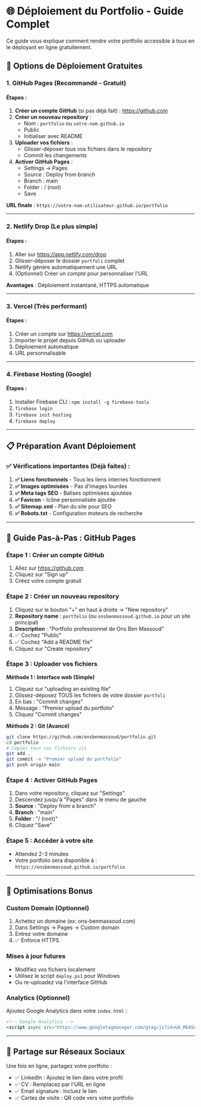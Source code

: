 # 🌐 Déploiement du Portfolio - Guide Complet

Ce guide vous explique comment rendre votre portfolio accessible à tous en le déployant en ligne gratuitement.

## 🚀 Options de Déploiement Gratuites

### 1. **GitHub Pages** (Recommandé - Gratuit)

#### Étapes :
1. **Créer un compte GitHub** (si pas déjà fait) : https://github.com
2. **Créer un nouveau repository** :
   - Nom : `portfolio` ou `votre-nom.github.io`
   - Public
   - Initialiser avec README
3. **Uploader vos fichiers** :
   - Glisser-déposer tous vos fichiers dans le repository
   - Commit les changements
4. **Activer GitHub Pages** :
   - Settings → Pages
   - Source : Deploy from branch
   - Branch : main
   - Folder : / (root)
   - Save

**URL finale** : `https://votre-nom-utilisateur.github.io/portfolio`

---

### 2. **Netlify Drop** (Le plus simple)

#### Étapes :
1. Aller sur https://app.netlify.com/drop
2. Glisser-déposer le dossier `portfoli` complet
3. Netlify génère automatiquement une URL
4. (Optionnel) Créer un compte pour personnaliser l'URL

**Avantages** : Déploiement instantané, HTTPS automatique

---

### 3. **Vercel** (Très performant)

#### Étapes :
1. Créer un compte sur https://vercel.com
2. Importer le projet depuis GitHub ou uploader
3. Déploiement automatique
4. URL personnalisable

---

### 4. **Firebase Hosting** (Google)

#### Étapes :
1. Installer Firebase CLI : `npm install -g firebase-tools`
2. `firebase login`
3. `firebase init hosting`
4. `firebase deploy`

---

## 📋 Préparation Avant Déploiement

### ✅ Vérifications importantes (Déjà faites) :

1. **✅ Liens fonctionnels** - Tous les liens internes fonctionnent
2. **✅ Images optimisées** - Pas d'images lourdes
3. **✅ Meta tags SEO** - Balises optimisées ajoutées
4. **✅ Favicon** - Icône personnalisée ajoutée
5. **✅ Sitemap.xml** - Plan du site pour SEO
6. **✅ Robots.txt** - Configuration moteurs de recherche

---

## 🚀 Guide Pas-à-Pas : GitHub Pages

### Étape 1 : Créer un compte GitHub
1. Allez sur https://github.com
2. Cliquez sur "Sign up"
3. Créez votre compte gratuit

### Étape 2 : Créer un nouveau repository
1. Cliquez sur le bouton "+" en haut à droite → "New repository"  
2. **Repository name** : `portfolio` (ou `onsbenmassoud.github.io` pour un site principal)
3. **Description** : "Portfolio professionnel de Ons Ben Massoud"
4. ✅ Cochez "Public"
5. ✅ Cochez "Add a README file"
6. Cliquez sur "Create repository"

### Étape 3 : Uploader vos fichiers
**Méthode 1 : Interface web (Simple)**
1. Cliquez sur "uploading an existing file"
2. Glissez-déposez TOUS les fichiers de votre dossier `portfoli`
3. En bas : "Commit changes"
4. Message : "Premier upload du portfolio"
5. Cliquez "Commit changes"

**Méthode 2 : Git (Avancé)**
```bash
git clone https://github.com/onsbenmassoud/portfolio.git
cd portfolio
# Copiez tous vos fichiers ici
git add .
git commit -m "Premier upload du portfolio"
git push origin main
```

### Étape 4 : Activer GitHub Pages
1. Dans votre repository, cliquez sur "Settings"
2. Descendez jusqu'à "Pages" dans le menu de gauche
3. **Source** : "Deploy from a branch"
4. **Branch** : "main"
5. **Folder** : "/ (root)"
6. Cliquez "Save"

### Étape 5 : Accéder à votre site
- Attendez 2-3 minutes
- Votre portfolio sera disponible à :
  `https://onsbenmassoud.github.io/portfolio`

---

## 🌟 Optimisations Bonus

### Custom Domain (Optionnel)
1. Achetez un domaine (ex: ons-benmassoud.com)
2. Dans Settings → Pages → Custom domain
3. Entrez votre domaine
4. ✅ Enforce HTTPS

### Mises à jour futures
- Modifiez vos fichiers localement
- Utilisez le script `deploy.ps1` pour Windows
- Ou re-uploadez via l'interface GitHub

### Analytics (Optionnel)
Ajoutez Google Analytics dans votre `index.html` :
```html
<!-- Google Analytics -->
<script async src="https://www.googletagmanager.com/gtag/js?id=GA_MEASUREMENT_ID"></script>
```

---

## 📱 Partage sur Réseaux Sociaux

Une fois en ligne, partagez votre portfolio :
- ✅ LinkedIn : Ajoutez le lien dans votre profil
- ✅ CV : Remplacez par l'URL en ligne
- ✅ Email signature : Incluez le lien
- ✅ Cartes de visite : QR code vers votre portfolio
